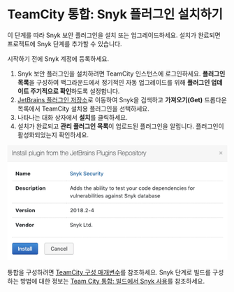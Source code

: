 # TeamCity 통합: Snyk 플러그인 설치하기

이 단계를 따라 Snyk 보안 플러그인을 설치 또는 업그레이드하세요. 설치가 완료되면 프로젝트에 Snyk 단계를 추가할 수 있습니다.

시작하기 전에 Snyk 계정에 등록하세요.

1. Snyk 보안 플러그인을 설치하려면 TeamCity 인스턴스에 로그인하세요. **플러그인 목록**을 구성하여 백그라운드에서 정기적인 자동 업그레이드를 위해 **플러그인 업데이트 주기적으로 확인**하도록 설정합니다.
2. [JetBrains 플러그인 저장소](https://plugins.jetbrains.com/plugin/12227-snyk-security)로 이동하여 Snyk을 검색하고 **가져오기(Get)** 드롭다운 목록에서 TeamCity 설치용 플러그인을 선택하세요.
3. 나타나는 대화 상자에서 **설치**를 클릭하세요.
4. 설치가 완료되고 **관리 플러그인 목록**이 업로드된 플러그인을 알립니다. 플러그인이 활성화되었는지 확인하세요.

![JetBrains 플러그인 저장소에서 플러그인 설치](../../../.gitbook/assets/uuid-fe65f4bc-9578-016c-00dd-6ddb97d2ead7-en.png)

통합을 구성하려면 [TeamCity 구성 매개변수](teamcity-configuration-parameters.md)를 참조하세요. Snyk 단계로 빌드를 구성하는 방법에 대한 정보는 [Team City 통합: 빌드에서 Snyk 사용](teamcity-integration-use-snyk-in-your-build.md)를 참조하세요.
